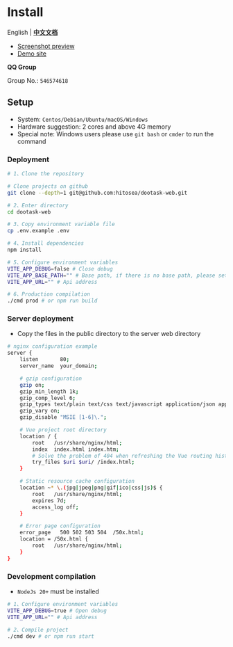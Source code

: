 # Install

English | **[中文文档](./README_CN.md)**

- [Screenshot preview](./README_PREVIEW.md)
- [Demo site](http://www.dootask.com/)

**QQ Group**

Group No.: `546574618`

## Setup

- System: `Centos/Debian/Ubuntu/macOS/Windows`
- Hardware suggestion: 2 cores and above 4G memory
- Special note: Windows users please use `git bash` or `cmder` to run the command

### Deployment

```bash
# 1、Clone the repository

# Clone projects on github
git clone --depth=1 git@github.com:hitosea/dootask-web.git

# 2、Enter directory
cd dootask-web

# 3、Copy environment variable file
cp .env.example .env

# 4、Install dependencies
npm install

# 5、Configure environment variables
VITE_APP_DEBUG=false # Close debug
VITE_APP_BASE_PATH="" # Base path, if there is no base path, please set it to empty, for example: /public
VITE_APP_URL="" # Api address

# 6、Production compilation
./cmd prod # or npm run build
```

### Server deployment

- Copy the files in the public directory to the server web directory

```bash
# nginx configuration example
server {
    listen       80;
    server_name  your_domain;

    # gzip configuration
    gzip on;
    gzip_min_length 1k;
    gzip_comp_level 6;
    gzip_types text/plain text/css text/javascript application/json application/javascript application/x-javascript application/xml;
    gzip_vary on;
    gzip_disable "MSIE [1-6]\.";

    # Vue project root directory
    location / {
        root   /usr/share/nginx/html;
        index  index.html index.htm;
        # Solve the problem of 404 when refreshing the Vue routing history mode
        try_files $uri $uri/ /index.html;
    }

    # Static resource cache configuration
    location ~* \.(jpg|jpeg|png|gif|ico|css|js)$ {
        root   /usr/share/nginx/html;
        expires 7d;
        access_log off;
    }

    # Error page configuration
    error_page   500 502 503 504  /50x.html;
    location = /50x.html {
        root   /usr/share/nginx/html;
    }
}
```

### Development compilation

- `NodeJs 20+` must be installed

```bash
# 1、Configure environment variables
VITE_APP_DEBUG=true # Open debug
VITE_APP_URL="" # Api address

# 2、Compile project
./cmd dev # or npm run start
```
